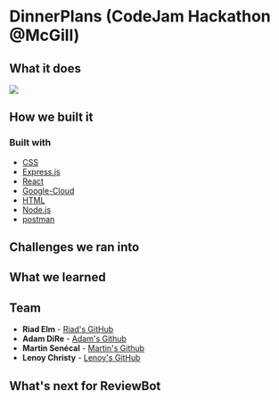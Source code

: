 # DinnerPlans (CodeJam Hackathon @McGill)


## What it does

<img src="screensshot1.png">



## How we built it


### Built with
* [CSS](https://www.w3schools.com/css/) 
* [Express.js](https://expressjs.com/) 
* [React](https://reactjs.org/) 
* [Google-Cloud](https://cloud.google.com/) 
* [HTML](https://www.w3schools.com/html/) 
* [Node.js](https://nodejs.org/en/) 
* [postman](https://www.postman.com/) 


## Challenges we ran into

## What we learned

## Team

* **Riad Elm** - [Riad's GitHub](https://github.com/riadelm)
* **Adam DiRe** - [Adam's Github](https://github.com/AdamMigliore)
* **Martin Senécal** - [Martin's Github](https://github.com/martinsenecal)
* **Lenoy Christy** - [Lenoy's GitHub](https://github.com/lechristy25)

## What's next for ReviewBot


